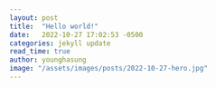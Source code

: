 ```yaml
---
layout: post
title:  "Hello world!"
date:   2022-10-27 17:02:53 -0500
categories: jekyll update
read_time: true
author: younghasung
image: "/assets/images/posts/2022-10-27-hero.jpg"
---
```


